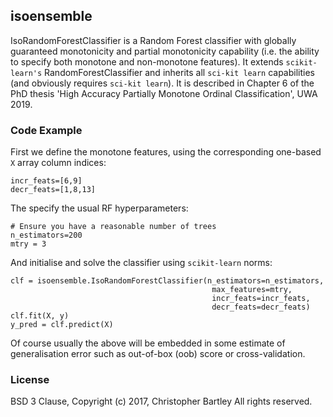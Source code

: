 ## isoensemble


IsoRandomForestClassifier is a Random Forest classifier with globally guaranteed monotonicity and partial monotonicity capability (i.e. the ability to specify both monotone and non-monotone features). It extends `scikit-learn's` RandomForestClassifier and inherits all `sci-kit learn` capabilities (and obviously requires `sci-kit learn`). It is described in Chapter 6 of the PhD thesis 'High Accuracy Partially Monotone Ordinal Classification', UWA 2019.

### Code Example
First we define the monotone features, using the corresponding one-based `X` array column indices:
```
incr_feats=[6,9]
decr_feats=[1,8,13]
```
The specify the usual RF hyperparameters:
```
# Ensure you have a reasonable number of trees
n_estimators=200
mtry = 3
```
And initialise and solve the classifier using `scikit-learn` norms:
```
clf = isoensemble.IsoRandomForestClassifier(n_estimators=n_estimators,
                                             max_features=mtry,
                                             incr_feats=incr_feats,
                                             decr_feats=decr_feats)
clf.fit(X, y)
y_pred = clf.predict(X)
```	
Of course usually the above will be embedded in some estimate of generalisation error such as out-of-box (oob) score or cross-validation.

 
### License
BSD 3 Clause, Copyright (c) 2017, Christopher Bartley
All rights reserved.

